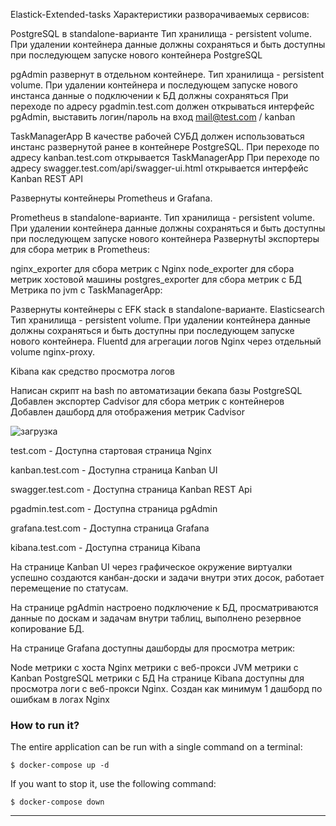 
Elastick-Extended-tasks
Характеристики разворачиваемых сервисов:

PostgreSQL в standalone-варианте Тип хранилища - persistent volume. При удалении контейнера данные должны сохраняться и быть доступны при последующем запуске нового контейнера PostgreSQL

pgAdmin развернут в отдельном контейнере. Тип хранилища - persistent volume. При удалении контейнера и последующем запуске нового инстанса данные о подключении к БД должны сохраняться При переходе по адресу pgadmin.test.com должен открываться интерфейс pgAdmin, выставить логин/пароль на вход mail@test.com / kanban

TaskManagerApp В качестве рабочей СУБД должен использоваться инстанс развернутой ранее в контейнере PostgreSQL. При переходе по адресу kanban.test.com открывается TaskManagerApp При переходе по адресу swagger.test.com/api/swagger-ui.html открывается интерфейс Kanban REST API

Развернуты контейнеры Prometheus и Grafana.

Prometheus в standalone-варианте. Тип хранилища - persistent volume. При удалении контейнера данные должны сохраняться и быть доступны при последующем запуске нового контейнера РазвернутЫ экспортеры для сбора метрик в Prometheus:

nginx_exporter для сбора метрик с Nginx node_exporter для сбора метрик хостовой машины postgres_exporter для сбора метрик с БД Метрика по jvm с TaskManagerApp:

Развернуты контейнеры с EFK stack в standalone-варианте. Elasticsearch Тип хранилища - persistent volume. При удалении контейнера данные должны сохраняться и быть доступны при последующем запуске нового контейнера. Fluentd для агрегации логов Nginx через отдельный volume nginx-proxy.

Kibana как средство просмотра логов

Написан скрипт на bash по автоматизации бекапа базы PostgreSQL Добавлен экспортер Сadvisor для сбора метрик c контейнеров Добавлен дашборд для отображения метрик Сadvisor

![загрузка](https://github.com/user-attachments/assets/5f955efe-bc78-461b-98aa-9b87c054d290)


test.com - Доступна стартовая страница Nginx

kanban.test.com - Доступна страница Kanban UI

swagger.test.com - Доступна страница Kanban REST Api

pgadmin.test.com - Доступна страница pgAdmin

grafana.test.com - Доступна страница Grafana

kibana.test.com - Доступна страница Kibana

На странице Kanban UI через графическое окружение виртуалки успешно создаются канбан-доски и задачи внутри этих досок, работает перемещение по статусам.

На странице pgAdmin настроено подключение к БД, просматриваются данные по доскам и задачам внутри таблиц, выполнено резервное копирование БД.

На странице Grafana доступны дашборды для просмотра метрик:

Node метрики c хоста Nginx метрики с веб-прокси JVM метрики с Kanban PostgreSQL метрики с БД На странице Kibana доступны для просмотра логи с веб-прокси Nginx. Создан как минимум 1 дашборд по ошибкам в логах Nginx
### How to run it?

The entire application can be run with a single command on a terminal:

```
$ docker-compose up -d
```

If you want to stop it, use the following command:

```
$ docker-compose down
```

---
